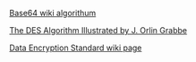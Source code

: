 [Base64 wiki algorithum](https://en.wikibooks.org/wiki/Algorithm_Implementation/Miscellaneous/Base64)

[The DES Algorithm Illustrated by J. Orlin Grabbe](http://page.math.tu-berlin.de/~kant/teaching/hess/krypto-ws2006/des.htm)

[Data Encryption Standard wiki page](https://en.wikipedia.org/wiki/Data_Encryption_Standard)
